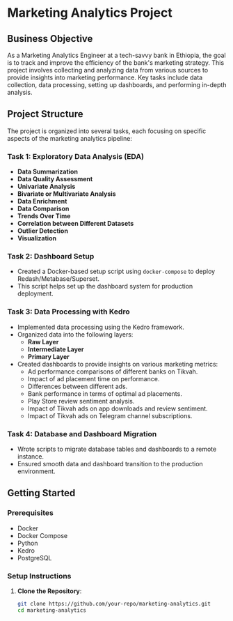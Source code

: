 # Marketing Analytics Project

## Business Objective
As a Marketing Analytics Engineer at a tech-savvy bank in Ethiopia, the goal is to track and improve the efficiency of the bank's marketing strategy. This project involves collecting and analyzing data from various sources to provide insights into marketing performance. Key tasks include data collection, data processing, setting up dashboards, and performing in-depth analysis.

## Project Structure
The project is organized into several tasks, each focusing on specific aspects of the marketing analytics pipeline:

### Task 1: Exploratory Data Analysis (EDA)
- **Data Summarization**
- **Data Quality Assessment**
- **Univariate Analysis**
- **Bivariate or Multivariate Analysis**
- **Data Enrichment**
- **Data Comparison**
- **Trends Over Time**
- **Correlation between Different Datasets**
- **Outlier Detection**
- **Visualization**

### Task 2: Dashboard Setup
- Created a Docker-based setup script using `docker-compose` to deploy Redash/Metabase/Superset.
- This script helps set up the dashboard system for production deployment.

### Task 3: Data Processing with Kedro
- Implemented data processing using the Kedro framework.
- Organized data into the following layers:
  - **Raw Layer**
  - **Intermediate Layer**
  - **Primary Layer**
- Created dashboards to provide insights on various marketing metrics:
  - Ad performance comparisons of different banks on Tikvah.
  - Impact of ad placement time on performance.
  - Differences between different ads.
  - Bank performance in terms of optimal ad placements.
  - Play Store review sentiment analysis.
  - Impact of Tikvah ads on app downloads and review sentiment.
  - Impact of Tikvah ads on Telegram channel subscriptions.

### Task 4: Database and Dashboard Migration
- Wrote scripts to migrate database tables and dashboards to a remote instance.
- Ensured smooth data and dashboard transition to the production environment.

## Getting Started
### Prerequisites
- Docker
- Docker Compose
- Python
- Kedro
- PostgreSQL

### Setup Instructions
1. **Clone the Repository**:
   ```bash
   git clone https://github.com/your-repo/marketing-analytics.git
   cd marketing-analytics
